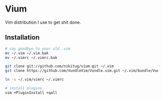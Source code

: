 # Vium

Vim distribution I use to get shit done.

## Installation

```bash
# say goodbye to your old .vim
mv ~/.vim ~/.vim.bak
mv ~/.vimrc ~/.vimrc.bak

git clone git://github.com/nikitug/vium.git ~/.vim
git clone https://github.com/VundleVim/Vundle.vim.git ~/.vim/bundle/Vundle.vim

ln -s ~/.vim/vimrc ~/.vimrc

# install plugins
vim +PluginInstall +qall
```
